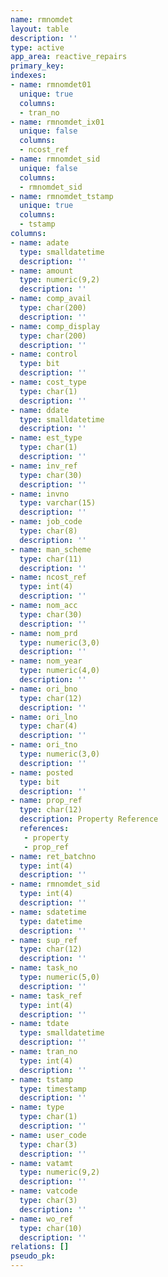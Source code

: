 ```yaml
---
name: rmnomdet
layout: table
description: ''
type: active
app_area: reactive_repairs
primary_key: 
indexes:
- name: rmnomdet01
  unique: true
  columns:
  - tran_no
- name: rmnomdet_ix01
  unique: false
  columns:
  - ncost_ref
- name: rmnomdet_sid
  unique: false
  columns:
  - rmnomdet_sid
- name: rmnomdet_tstamp
  unique: true
  columns:
  - tstamp
columns:
- name: adate
  type: smalldatetime
  description: ''
- name: amount
  type: numeric(9,2)
  description: ''
- name: comp_avail
  type: char(200)
  description: ''
- name: comp_display
  type: char(200)
  description: ''
- name: control
  type: bit
  description: ''
- name: cost_type
  type: char(1)
  description: ''
- name: ddate
  type: smalldatetime
  description: ''
- name: est_type
  type: char(1)
  description: ''
- name: inv_ref
  type: char(30)
  description: ''
- name: invno
  type: varchar(15)
  description: ''
- name: job_code
  type: char(8)
  description: ''
- name: man_scheme
  type: char(11)
  description: ''
- name: ncost_ref
  type: int(4)
  description: ''
- name: nom_acc
  type: char(30)
  description: ''
- name: nom_prd
  type: numeric(3,0)
  description: ''
- name: nom_year
  type: numeric(4,0)
  description: ''
- name: ori_bno
  type: char(12)
  description: ''
- name: ori_lno
  type: char(4)
  description: ''
- name: ori_tno
  type: numeric(3,0)
  description: ''
- name: posted
  type: bit
  description: ''
- name: prop_ref
  type: char(12)
  description: Property Reference
  references:
   - property
   - prop_ref
- name: ret_batchno
  type: int(4)
  description: ''
- name: rmnomdet_sid
  type: int(4)
  description: ''
- name: sdatetime
  type: datetime
  description: ''
- name: sup_ref
  type: char(12)
  description: ''
- name: task_no
  type: numeric(5,0)
  description: ''
- name: task_ref
  type: int(4)
  description: ''
- name: tdate
  type: smalldatetime
  description: ''
- name: tran_no
  type: int(4)
  description: ''
- name: tstamp
  type: timestamp
  description: ''
- name: type
  type: char(1)
  description: ''
- name: user_code
  type: char(3)
  description: ''
- name: vatamt
  type: numeric(9,2)
  description: ''
- name: vatcode
  type: char(3)
  description: ''
- name: wo_ref
  type: char(10)
  description: ''
relations: []
pseudo_pk: 
---
```


